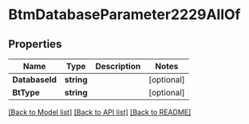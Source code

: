 # BtmDatabaseParameter2229AllOf

## Properties

Name | Type | Description | Notes
------------ | ------------- | ------------- | -------------
**DatabaseId** | **string** |  | [optional] 
**BtType** | **string** |  | [optional] 

[[Back to Model list]](../README.md#documentation-for-models) [[Back to API list]](../README.md#documentation-for-api-endpoints) [[Back to README]](../README.md)


